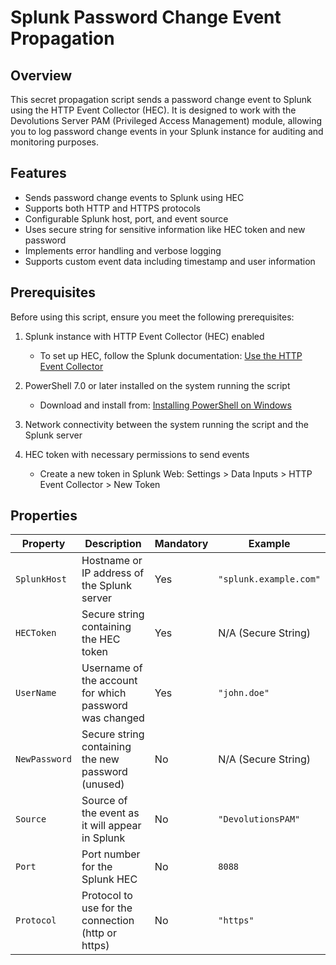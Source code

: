 # Splunk Password Change Event Propagation

## Overview

This secret propagation script sends a password change event to Splunk using the HTTP Event Collector (HEC). It is designed to work with the Devolutions Server PAM (Privileged Access Management) module, allowing you to log password change events in your Splunk instance for auditing and monitoring purposes.

## Features

- Sends password change events to Splunk using HEC
- Supports both HTTP and HTTPS protocols
- Configurable Splunk host, port, and event source
- Uses secure string for sensitive information like HEC token and new password
- Implements error handling and verbose logging
- Supports custom event data including timestamp and user information

## Prerequisites

Before using this script, ensure you meet the following prerequisites:

1. Splunk instance with HTTP Event Collector (HEC) enabled
   - To set up HEC, follow the Splunk documentation: [Use the HTTP Event Collector](https://docs.splunk.com/Documentation/Splunk/latest/Data/UsetheHTTPEventCollector)

2. PowerShell 7.0 or later installed on the system running the script
   - Download and install from: [Installing PowerShell on Windows](https://docs.microsoft.com/en-us/powershell/scripting/install/installing-powershell-core-on-windows)

3. Network connectivity between the system running the script and the Splunk server

4. HEC token with necessary permissions to send events
   - Create a new token in Splunk Web: Settings > Data Inputs > HTTP Event Collector > New Token

## Properties

| Property       | Description                                            | Mandatory | Example                |
| -------------- | ------------------------------------------------------ | --------- | ---------------------- |
| `SplunkHost`   | Hostname or IP address of the Splunk server            | Yes       | `"splunk.example.com"` |
| `HECToken`     | Secure string containing the HEC token                 | Yes       | N/A (Secure String)    |
| `UserName`     | Username of the account for which password was changed | Yes       | `"john.doe"`           |
| `NewPassword`  | Secure string containing the new password (unused)     | No        | N/A (Secure String)    |
| `Source`       | Source of the event as it will appear in Splunk        | No        | `"DevolutionsPAM"`     |
| `Port`         | Port number for the Splunk HEC                         | No        | `8088`                 |
| `Protocol`     | Protocol to use for the connection (http or https)     | No        | `"https"`              |